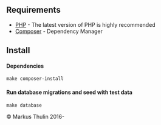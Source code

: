 ## Requirements

* [PHP](http://php.net/) - The latest version of PHP is highly recommended
* [Composer](https://getcomposer.org/) - Dependency Manager


## Install
#### Dependencies
```CMD
make composer-install
```
#### Run database migrations and seed with test data
```CMD
make database
```


© Markus Thulin 2016-
